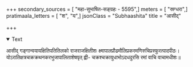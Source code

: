 +++
secondary_sources = [ "महा-सुभाषित-सङ्ग्रहः - 5595",]
meters = [ "स्रग्धरा",]
pratimaala_letters = [ "श", "य",]
jsonClass = "Subhaashita"
title = "आसीद्"

+++

<details open><summary>Text</summary>

आसीद् गङ्गान्वयायक्षितिपतितिलको राजराजक्षितीशः क्ष्मापालप्रौढमौलिप्रकरमणिरुचिप्रस्फुरत्पादपीठः।  
योऽरातिक्षत्रचक्रक्रथनकरभुजापालिताशेषपृत् ह्वी- चक्रश्चक्रायुधाभोऽदधदुरसि रमां वाचि वाचामधीशः॥
</details>
